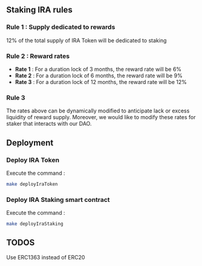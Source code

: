 ## Staking IRA rules

### Rule 1 : Supply dedicated to rewards

12% of the total supply of IRA Token will be dedicated to staking


### Rule 2 : Reward rates

- **Rate 1** : For a duration lock of 3 months, the reward rate will be 6%
- **Rate 2** : For a duration lock of 6 months, the reward rate will be 9%
- **Rate 3** : For a duration lock of 12 months, the reward rate will be 12%


### Rule 3 

The rates above can be dynamically modified to anticipate lack or excess liquidity of reward supply.
Moreover, we would like to modify these rates for staker that interacts with our DAO.
<br>


## Deployment 

### Deploy IRA Token 


Execute the command : 

```sh
make deployIraToken
```


### Deploy IRA Staking smart contract

Execute the command : 

```sh
make deployIraStaking
```

## TODOS

Use ERC1363 instead of ERC20